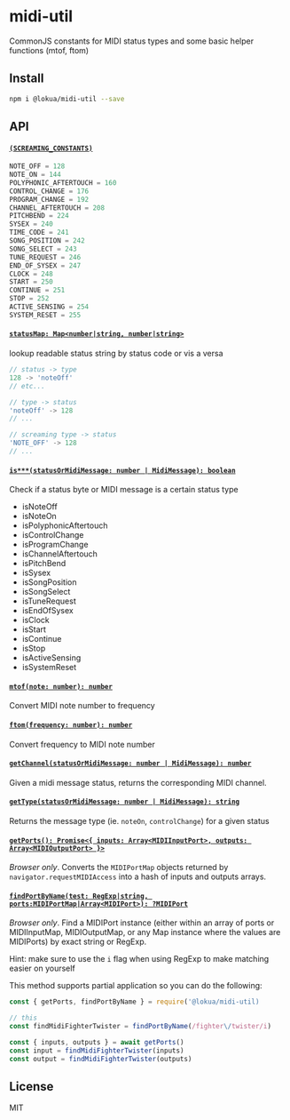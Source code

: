 # midi-util

CommonJS constants for MIDI status types and some basic helper functions (mtof,
ftom)

## Install

```sh
npm i @lokua/midi-util --save
```

## API

#### [`(SCREAMING_CONSTANTS)`](#screamingConstants)

```js
NOTE_OFF = 128
NOTE_ON = 144
POLYPHONIC_AFTERTOUCH = 160
CONTROL_CHANGE = 176
PROGRAM_CHANGE = 192
CHANNEL_AFTERTOUCH = 208
PITCHBEND = 224
SYSEX = 240
TIME_CODE = 241
SONG_POSITION = 242
SONG_SELECT = 243
TUNE_REQUEST = 246
END_OF_SYSEX = 247
CLOCK = 248
START = 250
CONTINUE = 251
STOP = 252
ACTIVE_SENSING = 254
SYSTEM_RESET = 255
```

#### [`statusMap: Map<number|string, number|string>`](#statusMap)

lookup readable status string by status code or vis a versa

```js
// status -> type
128 -> 'noteOff'
// etc...

// type -> status
'noteOff' -> 128
// ...

// screaming type -> status
'NOTE_OFF' -> 128
// ...
```

#### [`is***(statusOrMidiMessage: number | MidiMessage): boolean`](#is)

Check if a status byte or MIDI message is a certain status type

- isNoteOff
- isNoteOn
- isPolyphonicAftertouch
- isControlChange
- isProgramChange
- isChannelAftertouch
- isPitchBend
- isSysex
- isSongPosition
- isSongSelect
- isTuneRequest
- isEndOfSysex
- isClock
- isStart
- isContinue
- isStop
- isActiveSensing
- isSystemReset

#### [`mtof(note: number): number`](#mtof)

Convert MIDI note number to frequency

#### [`ftom(frequency: number): number`](#mtof)

Convert frequency to MIDI note number

#### [`getChannel(statusOrMidiMessage: number | MidiMessage): number`](#getChannel)

Given a midi message status, returns the corresponding MIDI channel.

#### [`getType(statusOrMidiMessage: number | MidiMessage): string`](#getType)

Returns the message type (ie. `noteOn`, `controlChange`) for a given status

#### [`getPorts(): Promise<{ inputs: Array<MIDIInputPort>, outputs: Array<MIDIOutputPort> }>`](#getPorts)

_Browser only_. Converts the `MIDIPortMap` objects returned by
`navigator.requestMIDIAccess` into a hash of inputs and outputs arrays.

#### [`findPortByName(test: RegExp|string, ports:MIDIPortMap|Array<MIDIPort>): ?MIDIPort`](#findPortByName)

_Browser only_. Find a MIDIPort instance (either within an array of ports or
MIDIInputMap, MIDIOutputMap, or any Map instance where the values are MIDIPorts)
by exact string or RegExp.

Hint: make sure to use the `i` flag when using RegExp to make matching easier on
yourself

This method supports partial application so you can do the following:

```js
const { getPorts, findPortByName } = require('@lokua/midi-util)

// this
const findMidiFighterTwister = findPortByName(/fighter\/twister/i)

const { inputs, outputs } = await getPorts()
const input = findMidiFighterTwister(inputs)
const output = findMidiFighterTwister(outputs)

```

## License

MIT
